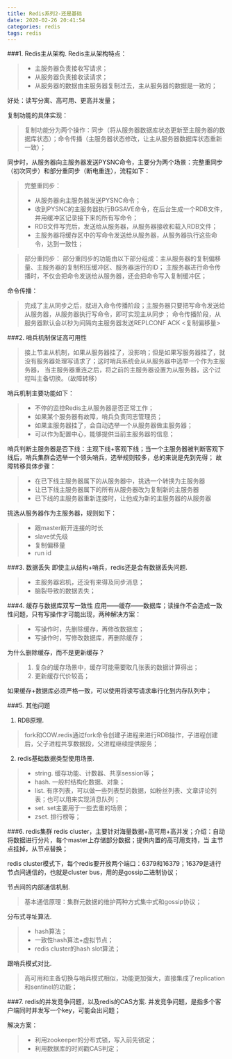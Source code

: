 ```yaml
---
title: Redis系列2-还是基础
date: 2020-02-26 20:41:54
categories: redis
tags: redis
---
```


###1. Redis主从架构.
Redis主从架构特点：
>* 主服务器负责接收写请求；
>* 从服务器负责接收读请求；
>* 从服务器的数据由主服务器复制过去，主从服务器的数据是一致的；

好处：读写分离、高可用、更高并发量；

复制功能的具体实现：
>复制功能分为两个操作：同步（将从服务器数据库状态更新至主服务器的数据库状态）；命令传播（主服务器状态修改，让主从服务器数据库状态重新一致）；

同步时，从服务器向主服务器发送PYSNC命令，主要分为两个场景：完整重同步（初次同步）和部分重同步（断电重连），流程如下：
>完整重同步：
>* 从服务器向主服务器发送PYSNC命令；
>* 收到PYSNC的主服务器执行BGSAVE命令，在后台生成一个RDB文件，并用缓冲区记录接下来的所有写命令；
>* RDB文件写完后，发送给从服务器，从服务器接收和载入RDB文件；
>* 主服务器将缓存区中的写命令发送给从服务器，从服务器执行这些命令，达到一致性；

>部分重同步：
>部分重同步的功能由以下部分组成：主从服务器的复制偏移量、主服务器的复制积压缓冲区、服务器运行的ID；
>主服务器进行命令传播时，不仅会把命令发送给从服务器，还会把命令写入复制缓冲区；

命令传播：
>完成了主从同步之后，就进入命令传播阶段；主服务器只要把写命令发送给从服务器，从服务器执行写命令，即可实现主从同步；
>命令传播阶段，从服务器默认会以秒为间隔向主服务器发送REPLCONF ACK <复制偏移量>

###2. 哨兵机制保证高可用性
>接上节主从机制，如果从服务器挂了，没影响；但是如果写服务器挂了，就没有服务器处理写请求了；这时哨兵系统会从从服务器中选举一个作为主服务器，
>当主服务器重连之后，将之前的主服务器设置为从服务器，这个过程叫主备切换。（故障转移）

哨兵机制主要功能如下：
>* 不停的监控Redis主从服务器是否正常工作；
>* 如果某个服务器有故障，哨兵负责同志管理员；
>* 如果主服务器挂了，会自动选举一个从服务器做主服务器；
>* 可以作为配置中心，能够提供当前主服务器的信息；

哨兵判断主服务器是否下线：主观下线+客观下线；当一个主服务器被判断客观下线后，哨兵集群会选举一个领头哨兵，选举规则较多，总的来说是先到先得；
故障转移具体步骤：
>* 在已下线主服务器属下的从服务器中，挑选一个转换为主服务器
>* 让已下线主服务器属下的所有从服务器改为复制新的主服务器
>* 已下线的主服务器重新连接时，让他成为新的主服务器的从服务器

挑选从服务器作为主服务器，规则如下：
>* 跟master断开连接的时长
>* slave优先级
>* 复制偏移量
>* run id

###3. 数据丢失
即使主从结构+哨兵，redis还是会有数据丢失问题.
>* 主服务器宕机，还没有来得及同步消息；
>* 脑裂导致的数据丢失；

###4. 缓存与数据库双写一致性
应用——缓存——数据库；读操作不会造成一致性问题，只有写操作才可能出现，两种解决方案：
>* 写操作时，先删除缓存，再修改数据库；
>* 写操作时，写修改数据库，再删除缓存；

为什么删除缓存，而不是更新缓存？
>1. 复杂的缓存场景中，缓存可能需要取几张表的数据计算得出；
>2. 更新缓存代价较高；

如果缓存+数据库必须严格一致，可以使用将读写请求串行化到内存队列中；

###5. 其他问题
1. RDB原理.
>fork和COW.redis通过fork命令创建子进程来进行RDB操作，子进程创建后，父子进程共享数据段，父进程继续提供服务；

2. redis基础数据类型使用场景.
>* string. 缓存功能、计数器、共享session等；
>* hash. 一般村结构化数据、对象；
>* list. 有序列表，可以做一些列表型的数据，如粉丝列表、文章评论列表；也可以用来实现消息队列；
>* set. set主要用于一些去重的场景；
>* zset. 排行榜等；


###6. redis集群
redis cluster，主要针对海量数据+高可用+高并发；介绍：自动将数据进行分片，每个master上存储部分数据；提供内置的高可用支持，当
主节点挂掉，从节点替换；

redis cluster模式下，每个redis要开放两个端口：6379和16379；16379是进行节点间通信的，也就是cluster bus，用的是gossip二进制协议；

节点间的内部通信机制.
>基本通信原理：集群元数据的维护两种方式集中式和gossip协议；

分布式寻址算法.
>* hash算法；
>* 一致性hash算法+虚拟节点；
>* redis cluster的hash slot算法；

跟哨兵模式对比.
>高可用和主备切换与哨兵模式相似，功能更加强大，直接集成了replication和sentinel的功能；

###7. redis的并发竞争问题，以及redis的CAS方案.
并发竞争问题，是指多个客户端同时并发写一个key，可能会出问题；

解决方案：
>* 利用zookeeper的分布式锁，写入前先锁定；
>* 利用数据库的时间戳CAS判定；

